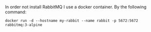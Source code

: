 In order not install RabbitMQ I use a docker container. By the following command:

`docker run -d --hostname my-rabbit --name rabbit -p 5672:5672 rabbitmq:3-alpine`

